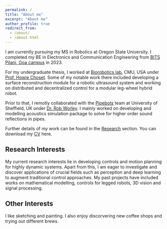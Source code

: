 ```yaml
---
permalink: /
title: "About me"
excerpt: "About me"
author_profile: true
redirect_from:
  - /about/
  - /about.html
---
```


I am currently pursuing my MS in Robotics at Oregon State University.
I completed my BE in Electronics and Communication Engineering from [BITS Pilani, Goa campus](https://www.bits-pilani.ac.in/goa/) in 2023.

For my undergraduate thesis, I worked at [Biorobotics lab](https://www.ri.cmu.edu/robotics-groups/biorobotics/), CMU, USA under [Prof. Howie Choset](https://www.ri.cmu.edu/ri-faculty/howie-choset/). Some of my notable work there included developing a surface reconstruction module for a robotic ultrasound system and working on distributed and decentralized control for a modular leg-wheel hybrid robot.

Prior to that, I remotly collaborated with the [Pipebots](https://pipebots.ac.uk/) team at University of Sheffield, UK under [Dr. Rob Worley](https://pipebots.ac.uk/people/rob-worley/). I mainly worked on developing and modelling acoustics simulation package to solve for higher order sound reflections in pipes.

Further details of my work can be found in the [Research](/research/) section.
You can download my [CV](https://drive.google.com/file/d/1AqzNfTDYa_7IPigrYaiSDW5cHXKaIIks/view?usp=sharing) here.

## Research Interests

My current research interests lie in developing controls and motion planning for highly dynamic systems. Apart from this, I am eager to investigate and discover applications of crucial fields such as perception and deep learning to augment traditional control approaches.
My past projects have included works on mathematical modelling, controls for legged robots, 3D vision and signal processing.

## Other Interests

I like sketching and painting. I also enjoy discorvering new coffee shops and trying out different brews.
